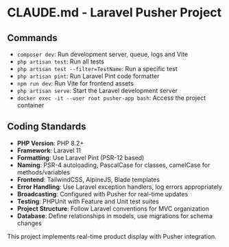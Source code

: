 # CLAUDE.md - Laravel Pusher Project

## Commands
- `composer dev`: Run development server, queue, logs and Vite
- `php artisan test`: Run all tests
- `php artisan test --filter=TestName`: Run a specific test
- `php artisan pint`: Run Laravel Pint code formatter
- `npm run dev`: Run Vite for frontend assets
- `php artisan serve`: Start the Laravel development server
- `docker exec -it --user root pusher-app bash`: Access the project container

## Coding Standards
- **PHP Version**: PHP 8.2+
- **Framework**: Laravel 11
- **Formatting**: Use Laravel Pint (PSR-12 based)
- **Naming**: PSR-4 autoloading, PascalCase for classes, camelCase for methods/variables
- **Frontend**: TailwindCSS, AlpineJS, Blade templates
- **Error Handling**: Use Laravel exception handlers, log errors appropriately
- **Broadcasting**: Configured with Pusher for real-time updates
- **Testing**: PHPUnit with Feature and Unit test suites
- **Project Structure**: Follow Laravel conventions for MVC organization
- **Database**: Define relationships in models, use migrations for schema changes

This project implements real-time product display with Pusher integration.